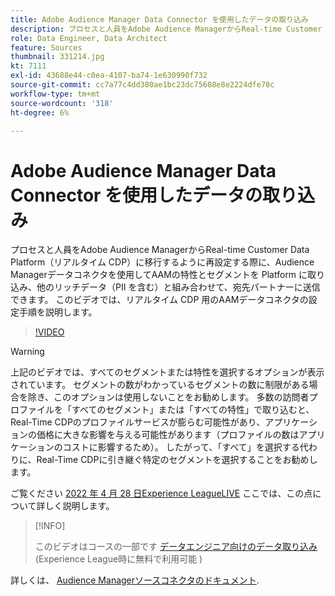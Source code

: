 ```yaml
---
title: Adobe Audience Manager Data Connector を使用したデータの取り込み
description: プロセスと人員をAdobe Audience ManagerからReal-time Customer Data Platformに移行するように再設定する際に、Audience ManagerData Connector を使用して、特性とセグメントをAAMから Platform に取り込み、他のリッチデータ（PII を含む）と組み合わせて、宛先パートナーに送信できます。 このビデオでは、リアルタイム CDP 用のAAM Data Connector の設定手順を説明します。
role: Data Engineer, Data Architect
feature: Sources
thumbnail: 331214.jpg
kt: 7111
exl-id: 43688e44-c0ea-4107-ba74-1e630990f732
source-git-commit: cc7a77c4dd380ae1bc23dc75608e8e2224dfe78c
workflow-type: tm+mt
source-wordcount: '318'
ht-degree: 6%

---
```


# Adobe Audience Manager Data Connector を使用したデータの取り込み

プロセスと人員をAdobe Audience ManagerからReal-time Customer Data Platform（リアルタイム CDP）に移行するように再設定する際に、Audience Managerデータコネクタを使用してAAMの特性とセグメントを Platform に取り込み、他のリッチデータ（PII を含む）と組み合わせて、宛先パートナーに送信できます。 このビデオでは、リアルタイム CDP 用のAAMデータコネクタの設定手順を説明します。

>[!VIDEO](https://video.tv.adobe.com/v/331214/?quality=12&learn=on)

>[!WARNING]
>
>上記のビデオでは、すべてのセグメントまたは特性を選択するオプションが表示されています。 セグメントの数がわかっているセグメントの数に制限がある場合を除き、このオプションは使用しないことをお勧めします。 多数の訪問者プロファイルを「すべてのセグメント」または「すべての特性」で取り込むと、Real-Time CDPのプロファイルサービスが膨らむ可能性があり、アプリケーションの価格に大きな影響を与える可能性があります（プロファイルの数はアプリケーションのコストに影響するため）。 したがって、「すべて」を選択する代わりに、Real-Time CDPに引き継ぐ特定のセグメントを選択することをお勧めします。
>
>ご覧ください [2022 年 4 月 28 日Experience LeagueLIVE](https://experienceleague.adobe.com/docs/experience-league-live-events/events/episodes/exl-live-episode-04-28-22.html?lang=ja) ここでは、この点について詳しく説明します。

>[!INFO]
>
> このビデオはコースの一部です [データエンジニア向けのデータ取り込み](https://experienceleague.adobe.com/?recommended=ExperiencePlatform-D-1-2020.1.dataingestion?lang=ja)(Experience League時に無料で利用可能 )

詳しくは、 [Audience Managerソースコネクタのドキュメント](https://experienceleague.adobe.com/docs/experience-platform/sources/connectors/adobe-applications/audience-manager.html?lang=ja).
